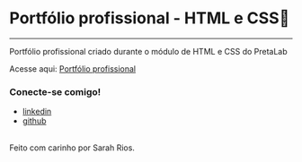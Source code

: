 # Portfólio profissional - HTML e CSS🚀 
---
Portfólio profissional criado durante o módulo de HTML e CSS do PretaLab

Acesse aqui: [Portfólio profissional](https://portfoliosarahrios.netlify.app/)


### Conecte-se comigo!

- [linkedin](https://www.linkedin.com/in/sarahriosrodrigues/)
- [github](https://github.com/sahrios)

<br>
Feito com carinho por Sarah Rios.

